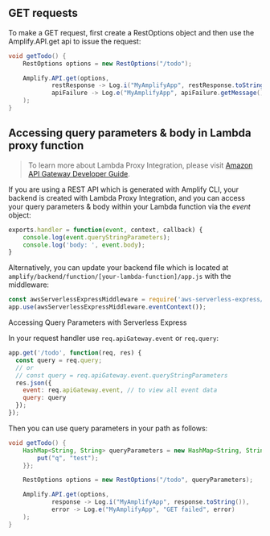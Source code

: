 ## GET requests

To make a GET request, first create a RestOptions object and then use the Amplify.API.get api to issue the request:

```java
void getTodo() {
    RestOptions options = new RestOptions("/todo");

    Amplify.API.get(options,
            restResponse -> Log.i("MyAmplifyApp", restResponse.toString()),
            apiFailure -> Log.e("MyAmplifyApp", apiFailure.getMessage(), apiFailure)
    );
}
```

## Accessing query parameters & body in Lambda proxy function

> To learn more about Lambda Proxy Integration, please visit [Amazon API Gateway Developer Guide](https://docs.aws.amazon.com/apigateway/latest/developerguide/api-gateway-create-api-as-simple-proxy-for-lambda.html).

If you are using a REST API which is generated with Amplify CLI, your backend is created with Lambda Proxy Integration, and you can access your query parameters & body within your Lambda function via the *event* object:

```javascript
exports.handler = function(event, context, callback) {
    console.log(event.queryStringParameters);
    console.log('body: ', event.body);
}
```

Alternatively, you can update your backend file which is located at `amplify/backend/function/[your-lambda-function]/app.js` with the middleware:

```javascript
const awsServerlessExpressMiddleware = require('aws-serverless-express/middleware');
app.use(awsServerlessExpressMiddleware.eventContext());
```

Accessing Query Parameters with Serverless Express

In your request handler use `req.apiGateway.event` or `req.query`:

```javascript
app.get('/todo', function(req, res) {
  const query = req.query;
  // or
  // const query = req.apiGateway.event.queryStringParameters
  res.json({
    event: req.apiGateway.event, // to view all event data
    query: query
  });
});
```

Then you can use query parameters in your path as follows:

```java
void getTodo() {
    HashMap<String, String> queryParameters = new HashMap<String, String>() {{
        put("q", "test");
    }};

    RestOptions options = new RestOptions("/todo", queryParameters);

    Amplify.API.get(options,
            response -> Log.i("MyAmplifyApp", response.toString()),
            error -> Log.e("MyAmplifyApp", "GET failed", error)
    );
}
```
